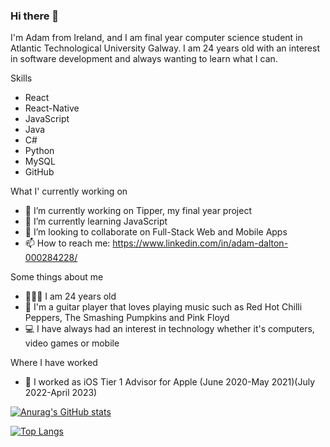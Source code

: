 ### Hi there 👋

I'm Adam from Ireland, and I am final year computer science student in Atlantic Technological University Galway. I am 24 years old with an interest in software development and always wanting to learn what I can.

Skills
- React
- React-Native
- JavaScript
- Java
- C#
- Python
- MySQL
- GitHub

What I' currently working on
- 🔭 I’m currently working on Tipper, my final year project
- 🌱 I’m currently learning JavaScript 
- 👯 I’m looking to collaborate on Full-Stack Web and Mobile Apps 
- 📫 How to reach me: https://www.linkedin.com/in/adam-dalton-000284228/ 

Some things about me
- 👨🏻‍💻 I am 24 years old
- 🎸 I'm a guitar player that loves playing music such as Red Hot Chilli Peppers, The Smashing Pumpkins and Pink Floyd
- 💻 I have always had an interest in technology whether it's computers, video games or mobile 

Where I have worked
- 🍎 I worked as iOS Tier 1 Advisor for Apple (June 2020-May 2021)(July 2022-April 2023)

[![Anurag's GitHub stats](https://github-readme-stats.vercel.app/api?username=adamdalton155&theme=synthwave)](https://github.com/anuraghazra/github-readme-stats)

[![Top Langs](https://github-readme-stats.vercel.app/api/top-langs/?username=adamdalton155&theme=synthwave)](https://github.com/anuraghazra/github-readme-stats)
